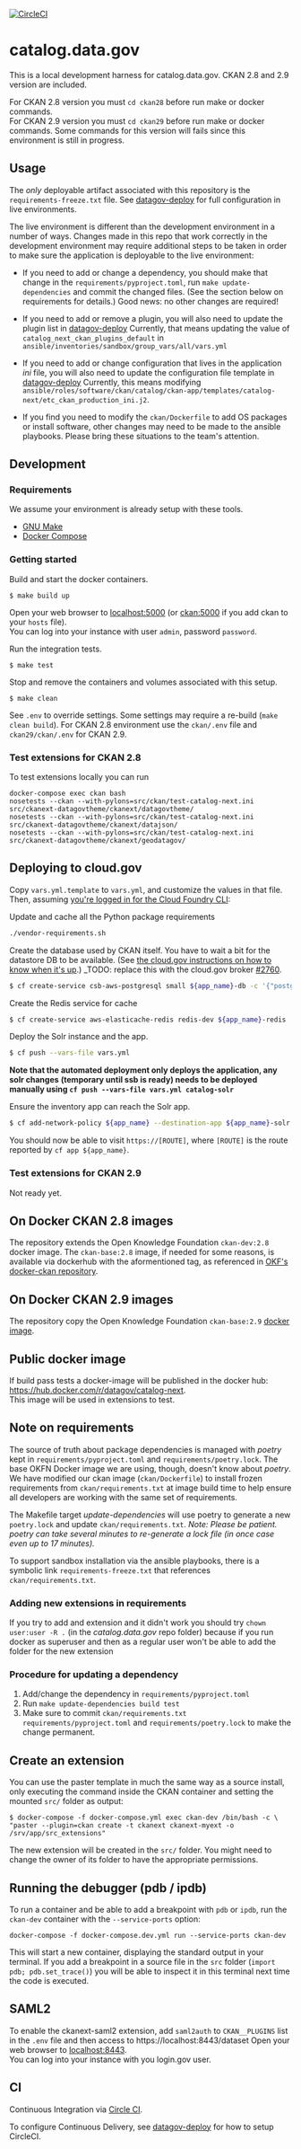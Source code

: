 [![CircleCI](https://circleci.com/gh/GSA/catalog.data.gov.svg?style=svg)](https://circleci.com/gh/GSA/catalog.data.gov)


# catalog.data.gov


This is a local development harness for catalog.data.gov.
CKAN 2.8 and 2.9 version are included.

For CKAN 2.8 version you must `cd ckan28` before run make or docker commands.  
For CKAN 2.9 version you must `cd ckan29` before run make or docker commands. Some commands for this version will fails since this environment is still in progress.  

## Usage

The _only_  deployable artifact associated with this repository is the
`requirements-freeze.txt` file. See [datagov-deploy](https://github.com/GSA/datagov-deploy)
for full configuration in live environments.

The live environment is different than the development environment in
a number of ways. Changes made in this repo that work correctly in the
development environment may require additional steps to be taken in
order to make sure the application is deployable to the live
environment:

- If you need to add or change a dependency, you should make that
  change in the `requirements/pyproject.toml`, run `make update-dependencies`
  and commit the changed files.  (See the section below on
  requirements for details.)  Good news: no other changes are required!
  
- If you need to add or remove a plugin, you will also need to update
  the plugin list in
  [datagov-deploy](https://github.com/GSA/datagov-deploy) Currently,
  that means updating the value of `catalog_next_ckan_plugins_default` in
  `ansible/inventories/sandbox/group_vars/all/vars.yml`
  
- If you need to add or change configuration that lives in the
  application *ini* file, you will also need to update the
  configuration file template in
  [datagov-deploy](https://github.com/GSA/datagov-deploy) Currently,
  this means modifying
  `ansible/roles/software/ckan/catalog/ckan-app/templates/catalog-next/etc_ckan_production_ini.j2`.
  
- If you find you need to modify the `ckan/Dockerfile` to add OS
  packages or install software, other changes may need to be made to
  the ansible playbooks.  Please bring these situations to the team's
  attention.

## Development

### Requirements

We assume your environment is already setup with these tools.

- [GNU Make](https://www.gnu.org/software/make/)
- [Docker Compose](https://docs.docker.com/compose/overview/)


### Getting started

Build and start the docker containers.

    $ make build up

Open your web browser to [localhost:5000](http://localhost:5000) (or [ckan:5000](http://ckan:5000) if you add ckan to your `hosts` file).  
You can log into your instance with user `admin`, password `password`.

Run the integration tests.

    $ make test

Stop and remove the containers and volumes associated with this setup.

    $ make clean

 See `.env` to override settings. Some settings may require a re-build (`make
 clean build`). For CKAN 2.8 environment use the `ckan/.env` file and `ckan29/ckan/.env` for CKAN 2.9.

### Test extensions for CKAN 2.8

To test extensions locally you can run

```
docker-compose exec ckan bash
nosetests --ckan --with-pylons=src/ckan/test-catalog-next.ini src/ckanext-datagovtheme/ckanext/datagovtheme/
nosetests --ckan --with-pylons=src/ckan/test-catalog-next.ini src/ckanext-datagovtheme/ckanext/datajson/
nosetests --ckan --with-pylons=src/ckan/test-catalog-next.ini src/ckanext-datagovtheme/ckanext/geodatagov/
```

## Deploying to cloud.gov

Copy `vars.yml.template` to `vars.yml`, and customize the values in that file. Then, assuming [you're logged in for the Cloud Foundry CLI](https://cloud.gov/docs/getting-started/setup/):

Update and cache all the Python package requirements

```sh
./vendor-requirements.sh
```

Create the database used by CKAN itself. You have to wait a bit for the datastore DB to be available. (See [the cloud.gov instructions on how to know when it's up](https://cloud.gov/docs/services/relational-database/#instance-creation-time).) _TODO: replace this with the cloud.gov broker [#2760](https://github.com/GSA/datagov-deploy/issues/2760).
```sh
$ cf create-service csb-aws-postgresql small ${app_name}-db -c '{"postgres_version": "9.6", "publicly_accessible": true, "storage_encrypted": true}'
```

Create the Redis service for cache
```sh
$ cf create-service aws-elasticache-redis redis-dev ${app_name}-redis
```

Deploy the Solr instance and the app.
```sh
$ cf push --vars-file vars.yml
```

**Note that the automated deployment only deploys the application, any solr changes**
**(temporary until ssb is ready) needs to be deployed manually using `cf push --vars-file vars.yml catalog-solr`**

Ensure the inventory app can reach the Solr app.
```sh
$ cf add-network-policy ${app_name} --destination-app ${app_name}-solr --protocol tcp --port 8983
```

You should now be able to visit `https://[ROUTE]`, where `[ROUTE]` is the route reported by `cf app ${app_name}`.
### Test extensions for CKAN 2.9

Not ready yet.

## On Docker CKAN 2.8 images

The repository extends the Open Knowledge Foundation `ckan-dev:2.8` docker
image. The `ckan-base:2.8` image, if needed for some reasons, is available via
dockerhub with the aformentioned tag, as referenced in [OKF's docker-ckan
repository](https://github.com/okfn/docker-ckan).

## On Docker CKAN 2.9 images

The repository copy the Open Knowledge Foundation `ckan-base:2.9` [docker
image](https://github.com/okfn/docker-ckan/blob/2.9-support/ckan-base/2.9/Dockerfile).

## Public docker image

If build pass tests a docker-image will be published in the docker hub: https://hub.docker.com/r/datagov/catalog-next.  
This image will be used in extensions to test.  

## Note on requirements

The source of truth about package dependencies is managed with
*poetry* kept in `requirements/pyproject.toml` and
`requirements/poetry.lock`.  The base OKFN Docker image we are using,
though, doesn't know about *poetry*.  We have modified our ckan image
(`ckan/Dockerfile`) to install frozen requirements from
`ckan/requirements.txt` at image build time to help ensure all
developers are working with the same set of requirements.

The Makefile target *update-dependencies* will use poetry to generate a new
`poetry.lock` and update `ckan/requirements.txt`. _Note: Please be patient.
poetry can take several minutes to re-generate a lock file (in once case even up
to 17 minutes)._

To support sandbox installation via the ansible playbooks, there is a
symbolic link `requirements-freeze.txt` that references
`ckan/requirements.txt`.

### Adding new extensions in requirements
If you try to add and extension and it didn't work you should 
try `chown user:user -R .` (in the _catalog.data.gov_ repo folder) 
because if you run docker as 
superuser and then as a regular user won't be able to add 
the folder for the new extension

### Procedure for updating a dependency

1.  Add/change the dependency in `requirements/pyproject.toml`
2.  Run `make update-dependencies build test`
3.  Make sure to commit `ckan/requirements.txt` `requirements/pyproject.toml`
    and `requirements/poetry.lock` to make the change permanent.

## Create an extension

You can use the paster template in much the same way as a source install, only
executing the command inside the CKAN container and setting the mounted `src/`
folder as output:

    $ docker-compose -f docker-compose.yml exec ckan-dev /bin/bash -c \
    "paster --plugin=ckan create -t ckanext ckanext-myext -o /srv/app/src_extensions"

The new extension will be created in the `src/` folder. You might need to change
the owner of its folder to have the appropriate permissions.


## Running the debugger (pdb / ipdb)

To run a container and be able to add a breakpoint with `pdb` or `ipdb`, run the
`ckan-dev` container with the `--service-ports` option:

    docker-compose -f docker-compose.dev.yml run --service-ports ckan-dev

This will start a new container, displaying the standard output in your
terminal. If you add a breakpoint in a source file in the `src` folder (`import
pdb; pdb.set_trace()`) you will be able to inspect it in this terminal next time
the code is executed.


## SAML2

To enable the ckanext-saml2 extension, add `saml2auth` to `CKAN__PLUGINS` list in the `.env` file and then access to https://localhost:8443/dataset
Open your web browser to [localhost:8443](https://localhost:8443).  
You can log into your instance with you login.gov user. 


## CI

Continuous Integration via [Circle
CI](https://app.circleci.com/pipelines/github/GSA/catalog.data.gov).

To configure Continuous Delivery, see
[datagov-deploy](https://github.com/GSA/datagov-deploy#circleci-setup) for how
to setup CircleCI.
